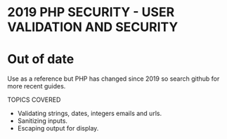 # 2019 PHP SECURITY - USER VALIDATION AND SECURITY

# Out of date
Use as a reference but PHP has changed since 2019 so search github for more recent guides.

TOPICS COVERED
* Validating strings, dates, integers emails and urls.
* Sanitizing inputs.
* Escaping output for display.





